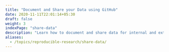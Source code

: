 ```yaml
---
title: "Document and Share your Data using GitHub"
date: 2020-11-11T22:01:14+05:30
draft: false
weight: 3
indexPage: "share-data"
description: "Learn how to document and share data for internal and external use."
aliases:
  - /topics/reproducible-research/share-data/
---
```

